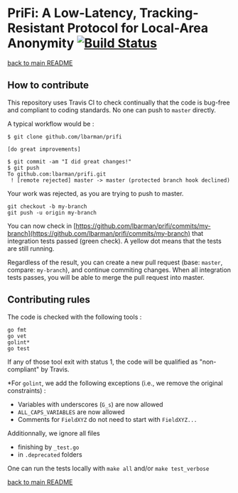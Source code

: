 # PriFi: A Low-Latency, Tracking-Resistant Protocol for Local-Area Anonymity [![Build Status](https://travis-ci.org/lbarman/prifi.svg?branch=master)](https://travis-ci.org/lbarman/prifi)

[back to main README](README.md)

## How to contribute

This repository uses Travis CI to check continually that the code is bug-free and compliant to coding standards. No one can push to `master` directly.

A typical workflow would be :

```
$ git clone github.com/lbarman/prifi

[do great improvements]

$ git commit -am "I did great changes!"
$ git push
To github.com:lbarman/prifi.git
 ! [remote rejected] master -> master (protected branch hook declined)
```

Your work was rejected, as you are trying to push to master.

```
git checkout -b my-branch
git push -u origin my-branch
```

You can now check in [https://github.com/lbarman/prifi/commits/my-branch](https://github.com/lbarman/prifi/commits/my-branch) that integration tests passed (green check). A yellow dot means that the tests are still running.

Regardless of the result, you can create a new pull request (base: `master`, compare: `my-branch`), and continue commiting changes. When all integration tests passes, you will be able to merge the pull request into master.

## Contributing rules

The code is checked with the following tools : 
```
go fmt
go vet
golint*
go test
```

If any of those tool exit with status 1, the code will be qualified as "non-compliant" by Travis.

*For `golint`, we add the following exceptions (i.e., we remove the original constraints) :
- Variables with underscores (`G_s`) are now allowed
- `ALL_CAPS_VARIABLES` are now allowed
- Comments for `FieldXYZ` do not need to start with `FieldXYZ...`

Additionnally, we ignore all files 
- finishing by `_test.go`
- in `.deprecated` folders

One can run the tests locally with `make all` and/or `make test_verbose`


[back to main README](README.md)